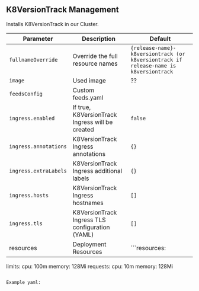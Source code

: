 ## K8VersionTrack Management
Installs K8VersionTrack in our Cluster.


| Parameter                       | Description                                                          | Default                                   |
| ------------------------------- | -------------------------------------------------------------------- | ----------------------------------------- |
| `fullnameOverride`              | Override the full resource names                                     | `{release-name}-k8versiontrack (or k8versiontrack if release-name is k8versiontrack`|
|`image`			| Used image							| ??  |
|`feedsConfig` 			| Custom feeds.yaml |  |
|`ingress.enabled` | If true, K8VersionTrack Ingress will be created | `false`|
|`ingress.annotations` | K8VersionTrack Ingress annotations | `{}`|
|`ingress.extraLabels` | K8VersionTrack Ingress additional labels | `{}`|
|`ingress.hosts` | K8VersionTrack Ingress hostnames | `[]`|
|`ingress.tls` | K8VersionTrack Ingress TLS configuration (YAML) | `[]`|
| resources | Deployment Resources | ```resources: 
  limits:
   cpu: 100m
   memory: 128Mi
  requests:
   cpu: 10m
   memory: 128Mi
``` |

Example yaml:

```

